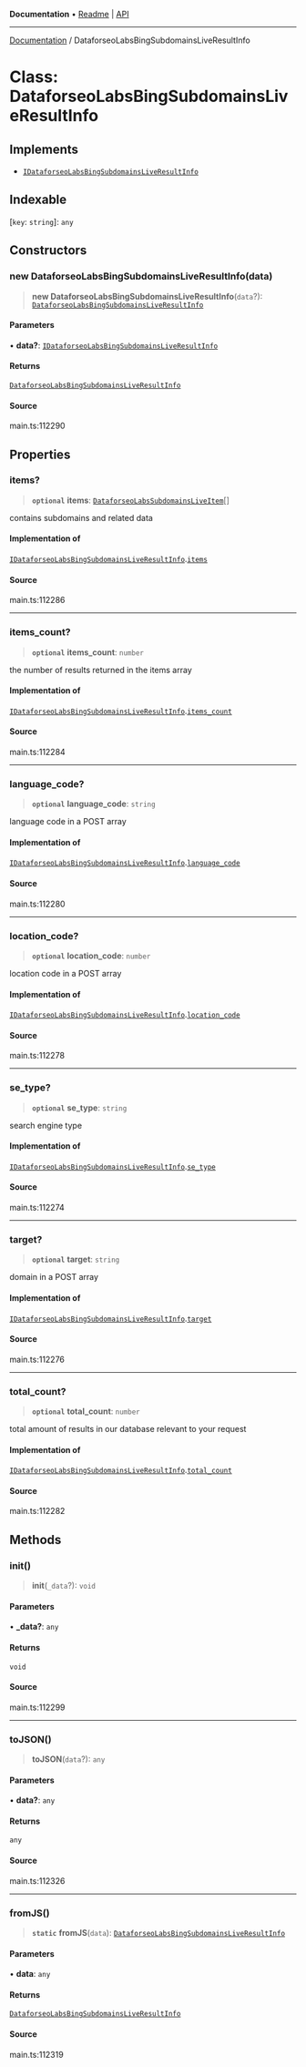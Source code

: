 **Documentation** • [Readme](../README.md) \| [API](../globals.md)

***

[Documentation](../README.md) / DataforseoLabsBingSubdomainsLiveResultInfo

# Class: DataforseoLabsBingSubdomainsLiveResultInfo

## Implements

- [`IDataforseoLabsBingSubdomainsLiveResultInfo`](../interfaces/IDataforseoLabsBingSubdomainsLiveResultInfo.md)

## Indexable

 \[`key`: `string`\]: `any`

## Constructors

### new DataforseoLabsBingSubdomainsLiveResultInfo(data)

> **new DataforseoLabsBingSubdomainsLiveResultInfo**(`data`?): [`DataforseoLabsBingSubdomainsLiveResultInfo`](DataforseoLabsBingSubdomainsLiveResultInfo.md)

#### Parameters

• **data?**: [`IDataforseoLabsBingSubdomainsLiveResultInfo`](../interfaces/IDataforseoLabsBingSubdomainsLiveResultInfo.md)

#### Returns

[`DataforseoLabsBingSubdomainsLiveResultInfo`](DataforseoLabsBingSubdomainsLiveResultInfo.md)

#### Source

main.ts:112290

## Properties

### items?

> **`optional`** **items**: [`DataforseoLabsSubdomainsLiveItem`](DataforseoLabsSubdomainsLiveItem.md)[]

contains subdomains and related data

#### Implementation of

[`IDataforseoLabsBingSubdomainsLiveResultInfo`](../interfaces/IDataforseoLabsBingSubdomainsLiveResultInfo.md).[`items`](../interfaces/IDataforseoLabsBingSubdomainsLiveResultInfo.md#items)

#### Source

main.ts:112286

***

### items\_count?

> **`optional`** **items\_count**: `number`

the number of results returned in the items array

#### Implementation of

[`IDataforseoLabsBingSubdomainsLiveResultInfo`](../interfaces/IDataforseoLabsBingSubdomainsLiveResultInfo.md).[`items_count`](../interfaces/IDataforseoLabsBingSubdomainsLiveResultInfo.md#items_count)

#### Source

main.ts:112284

***

### language\_code?

> **`optional`** **language\_code**: `string`

language code in a POST array

#### Implementation of

[`IDataforseoLabsBingSubdomainsLiveResultInfo`](../interfaces/IDataforseoLabsBingSubdomainsLiveResultInfo.md).[`language_code`](../interfaces/IDataforseoLabsBingSubdomainsLiveResultInfo.md#language_code)

#### Source

main.ts:112280

***

### location\_code?

> **`optional`** **location\_code**: `number`

location code in a POST array

#### Implementation of

[`IDataforseoLabsBingSubdomainsLiveResultInfo`](../interfaces/IDataforseoLabsBingSubdomainsLiveResultInfo.md).[`location_code`](../interfaces/IDataforseoLabsBingSubdomainsLiveResultInfo.md#location_code)

#### Source

main.ts:112278

***

### se\_type?

> **`optional`** **se\_type**: `string`

search engine type

#### Implementation of

[`IDataforseoLabsBingSubdomainsLiveResultInfo`](../interfaces/IDataforseoLabsBingSubdomainsLiveResultInfo.md).[`se_type`](../interfaces/IDataforseoLabsBingSubdomainsLiveResultInfo.md#se_type)

#### Source

main.ts:112274

***

### target?

> **`optional`** **target**: `string`

domain in a POST array

#### Implementation of

[`IDataforseoLabsBingSubdomainsLiveResultInfo`](../interfaces/IDataforseoLabsBingSubdomainsLiveResultInfo.md).[`target`](../interfaces/IDataforseoLabsBingSubdomainsLiveResultInfo.md#target)

#### Source

main.ts:112276

***

### total\_count?

> **`optional`** **total\_count**: `number`

total amount of results in our database relevant to your request

#### Implementation of

[`IDataforseoLabsBingSubdomainsLiveResultInfo`](../interfaces/IDataforseoLabsBingSubdomainsLiveResultInfo.md).[`total_count`](../interfaces/IDataforseoLabsBingSubdomainsLiveResultInfo.md#total_count)

#### Source

main.ts:112282

## Methods

### init()

> **init**(`_data`?): `void`

#### Parameters

• **\_data?**: `any`

#### Returns

`void`

#### Source

main.ts:112299

***

### toJSON()

> **toJSON**(`data`?): `any`

#### Parameters

• **data?**: `any`

#### Returns

`any`

#### Source

main.ts:112326

***

### fromJS()

> **`static`** **fromJS**(`data`): [`DataforseoLabsBingSubdomainsLiveResultInfo`](DataforseoLabsBingSubdomainsLiveResultInfo.md)

#### Parameters

• **data**: `any`

#### Returns

[`DataforseoLabsBingSubdomainsLiveResultInfo`](DataforseoLabsBingSubdomainsLiveResultInfo.md)

#### Source

main.ts:112319
